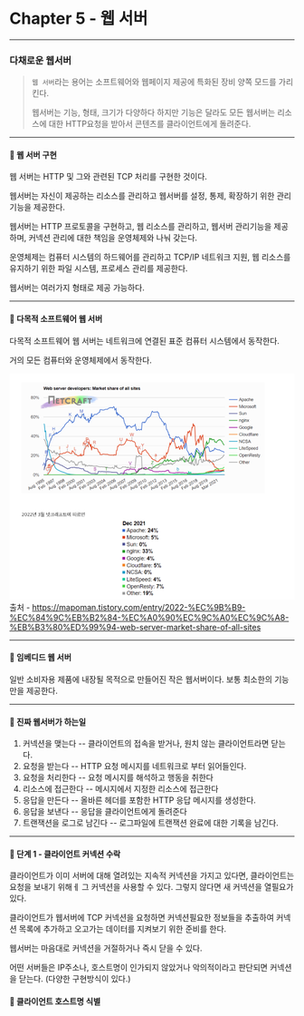 # Chapter 5 - 웹 서버

---


### 다채로운 웹서버 
> `웹 서버`라는 용어는 소프트웨어와 웹페이지 제공에 특화된 장비 양쪽 모드를 가리킨다.
> 
> 웹서버는 기능, 형태, 크기가 다양하다 하지만 기능은 달라도 모든 웹서버는 리소스에 대한 HTTP요청을 받아서 콘텐츠를 클라이언트에게 돌려준다.

---

#### 🧐 웹 서버 구현 
웹 서버는 HTTP 및 그와 관련된 TCP 처리를 구현한 것이다. 

웹서버는 자신이 제공하는 리소스를 관리하고 웹서버를 설정, 통제, 확장하기 위한 관리 기능을 제공한다.

웹서버는 HTTP 프로토콜을 구현하고, 웹 리소스를 관리하고, 웹서버 관리기능을 제공하며, 커넥션 관리에 대한
책임을 운영체제와 나눠 갖는다. 

운영체제는 컴퓨터 시스템의 하드웨어를 관리하고 TCP/IP 네트워크 지원, 웹 리소스를 유지하기 위한 파일 시스템, 프로세스 관리를 제공한다.


웹서버는 여러가지 형태로 제공 가능하다.

---

#### 🧐 다목적 소프트웨어 웹 서버

다목적 소프트웨어 웹 서버는 네트워크에 연결된 표준 컴퓨터 시스템에서 동작한다.

거의 모든 컴퓨터와 운영체제에서 동작한다.

![img.png](img.png)
출처 - https://mapoman.tistory.com/entry/2022-%EC%9B%B9-%EC%84%9C%EB%B2%84-%EC%A0%90%EC%9C%A0%EC%9C%A8-%EB%B3%80%ED%99%94-web-server-market-share-of-all-sites

---

#### 🧐 임베디드 웹 서버

일반 소비자용 제품에 내장될 목적으로 만들어진 작은 웹서버이다. 보통 최소한의 기능만을 제공한다.

---

#### 🧐 진짜 웹서버가 하는일

1. 커넥션을 맺는다 -- 클라이언트의 접속을 받거나, 원치 않는 클라이언트라면 닫는다.
2. 요청을 받는다 -- HTTP 요청 메시지를 네트워크로 부터 읽어들인다.
3. 요청을 처리한다 -- 요청 메시지를 해석하고 행동을 취한다
4. 리소스에 접근한다 -- 메시지에서 지정한 리소스에 접근한다
5. 응답을 만든다 -- 올바른 헤더를 포함한 HTTP 응답 메시지를 생성한다.
6. 응답을 보낸다 -- 응답을 클라이언트에게 돌려준다
7. 트랜잭션을 로그로 남긴다 -- 로그파일에 트랜잭션 완료에 대한 기록을 남긴다.

---

#### 🧐 단계 1 - 클라이언트 커넥션 수락

클라이언트가 이미 서버에 대해 열려있는 지속적 커넥션을 가지고 있다면, 클라이언트는 요청을 보내기 위해ㅔ
그 커넥션을 사용할 수 있다. 그렇지 않다면 새 커넥션을 열필요가 있다.

클라이언트가 웹서버에 TCP 커넥션을 요청하면 커넥션필요한 정보들을 추출하여 커넥션 목록에 추가하고 오고가는 데이터를 지켜보기 위한 준비를 한다.

웹서버는 마음대로 커넥션을 거절하거나 즉시 닫을 수 있다.

어떤 서버들은 IP주소나, 호스트명이 인가되지 않았거나 악의적이라고 판단되면 커넥션을 닫는다. (다양한 구현방식이 있다.)



#### 🧐 클라이언트 호스트명 식별
